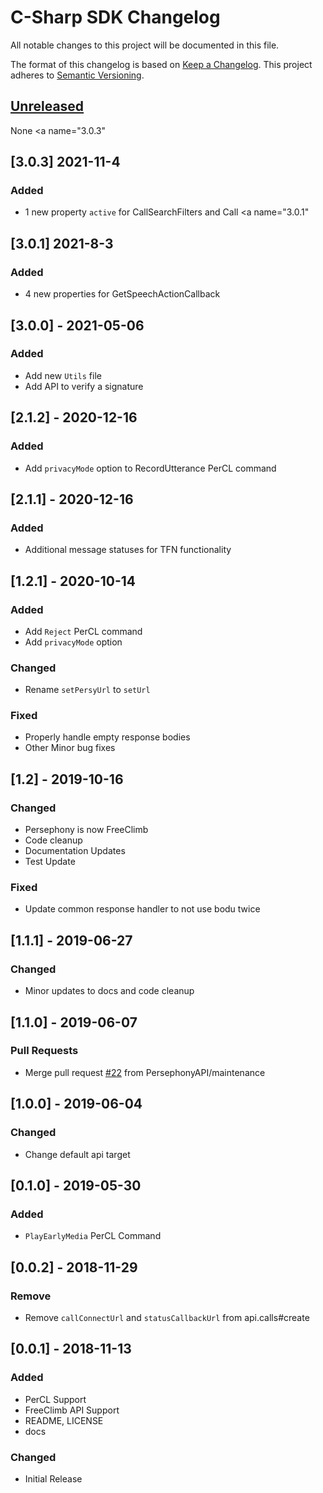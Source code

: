 # C-Sharp SDK Changelog
All notable changes to this project will be documented in this file.

The format of this changelog is based on [Keep a Changelog](https://keepachangelog.com/en/1.0.0/).
This project adheres to [Semantic Versioning](https://semver.org/spec/v2.0.0.html).

## [Unreleased]
None
<a name="3.0.3"</a>
## [3.0.3] 2021-11-4
### Added
- 1 new property `active` for CallSearchFilters and Call
<a name="3.0.1"</a>
## [3.0.1] 2021-8-3
### Added
- 4 new properties for GetSpeechActionCallback
<a name="2.1.2"></a>
## [3.0.0] - 2021-05-06
### Added
- Add new `Utils` file
- Add API to verify a signature

<a name="2.1.2"></a>
## [2.1.2] - 2020-12-16
### Added
- Add `privacyMode` option to RecordUtterance PerCL command

<a name="2.1.1"></a>
## [2.1.1] - 2020-12-16
### Added
- Additional message statuses for TFN functionality

<a name="1.2.1"></a>
## [1.2.1] - 2020-10-14
### Added
- Add `Reject` PerCL command
- Add `privacyMode` option

### Changed
- Rename `setPersyUrl` to `setUrl`

### Fixed
- Properly handle empty response bodies
- Other Minor bug fixes

<a name="1.2"></a>
## [1.2] - 2019-10-16
### Changed
- Persephony is now FreeClimb
- Code cleanup
- Documentation Updates
- Test Update

### Fixed
- Update common response handler to not use bodu twice

<a name="1.1.1"></a>
## [1.1.1] - 2019-06-27
### Changed
- Minor updates to docs and code cleanup


<a name="1.1.0"></a>
## [1.1.0] - 2019-06-07
### Pull Requests
- Merge pull request [#22](https://gitlab.vailsys.com/vail-cloud-services/fc-boilerplates/javascript-sdk/issues/22) from PersephonyAPI/maintenance


<a name="1.0.0"></a>
## [1.0.0] - 2019-06-04
### Changed
- Change default api target


<a name="0.1.0"></a>
## [0.1.0] - 2019-05-30
### Added
- `PlayEarlyMedia` PerCL Command

<a name="0.0.2"></a>
## [0.0.2] - 2018-11-29
### Remove
- Remove `callConnectUrl` and `statusCallbackUrl` from api.calls#create

<a name="0.0.1"></a>
## [0.0.1] - 2018-11-13
### Added
- PerCL Support
- FreeClimb API Support
- README, LICENSE
- docs

### Changed
- Initial Release


[Unreleased]: https://github.com/FreeClimbAPI/csharp-sdk/compare/v1.0.1...HEAD
